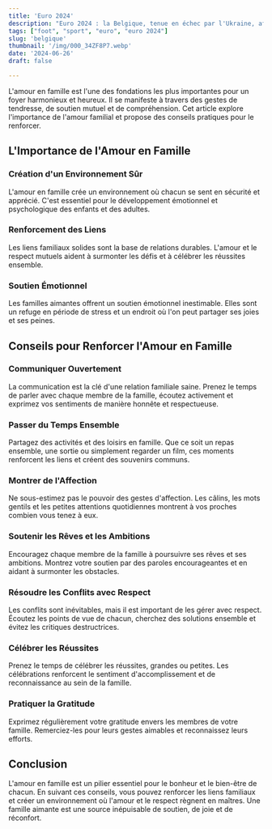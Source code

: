 ```yaml
---
title: 'Euro 2024' 
description: "Euro 2024 : la Belgique, tenue en échec par l'Ukraine, affrontera la France en huitièmes" 
tags: ["foot", "sport", "euro", "euro 2024"]
slug: 'belgique'
thumbnail: '/img/000_34ZF8P7.webp'
date: '2024-06-26'
draft: false

---
```





L'amour en famille est l'une des fondations les plus importantes pour un foyer harmonieux et heureux. Il se manifeste à travers des gestes de tendresse, de soutien mutuel et de compréhension. Cet article explore l'importance de l'amour familial et propose des conseils pratiques pour le renforcer.

## L'Importance de l'Amour en Famille

### Création d'un Environnement Sûr

L'amour en famille crée un environnement où chacun se sent en sécurité et apprécié. C'est essentiel pour le développement émotionnel et psychologique des enfants et des adultes.

### Renforcement des Liens

Les liens familiaux solides sont la base de relations durables. L'amour et le respect mutuels aident à surmonter les défis et à célébrer les réussites ensemble.

### Soutien Émotionnel

Les familles aimantes offrent un soutien émotionnel inestimable. Elles sont un refuge en période de stress et un endroit où l'on peut partager ses joies et ses peines.

## Conseils pour Renforcer l'Amour en Famille

### Communiquer Ouvertement

La communication est la clé d'une relation familiale saine. Prenez le temps de parler avec chaque membre de la famille, écoutez activement et exprimez vos sentiments de manière honnête et respectueuse.

### Passer du Temps Ensemble

Partagez des activités et des loisirs en famille. Que ce soit un repas ensemble, une sortie ou simplement regarder un film, ces moments renforcent les liens et créent des souvenirs communs.

### Montrer de l'Affection

Ne sous-estimez pas le pouvoir des gestes d'affection. Les câlins, les mots gentils et les petites attentions quotidiennes montrent à vos proches combien vous tenez à eux.

### Soutenir les Rêves et les Ambitions

Encouragez chaque membre de la famille à poursuivre ses rêves et ses ambitions. Montrez votre soutien par des paroles encourageantes et en aidant à surmonter les obstacles.

### Résoudre les Conflits avec Respect

Les conflits sont inévitables, mais il est important de les gérer avec respect. Écoutez les points de vue de chacun, cherchez des solutions ensemble et évitez les critiques destructrices.

### Célébrer les Réussites

Prenez le temps de célébrer les réussites, grandes ou petites. Les célébrations renforcent le sentiment d'accomplissement et de reconnaissance au sein de la famille.

### Pratiquer la Gratitude

Exprimez régulièrement votre gratitude envers les membres de votre famille. Remerciez-les pour leurs gestes aimables et reconnaissez leurs efforts.

## Conclusion

L'amour en famille est un pilier essentiel pour le bonheur et le bien-être de chacun. En suivant ces conseils, vous pouvez renforcer les liens familiaux et créer un environnement où l'amour et le respect règnent en maîtres. Une famille aimante est une source inépuisable de soutien, de joie et de réconfort.
